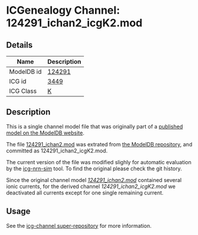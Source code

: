 # ICGenealogy Channel: 124291\_ichan2\_icgK2.mod

## Details

Name | Description
---- | -----------
ModelDB id | [124291](http://senselab.med.yale.edu/ModelDB/ShowModel.cshtml?model=124291)
ICG id | [3449](http://icg.neurotheory.ox.ac.uk/channels/1/3449)
ICG Class | [K](http://icg.neurotheory.ox.ac.uk/channels/1)

## Description

This is a single channel model file that was originally part of a [published model on the ModelDB website](http://senselab.med.yale.edu/ModelDB/ShowModel.cshtml?model=124291).


The file [124291\_ichan2.mod](124291_ichan2_icgK2.mod) was extrated from [the ModelDB repository](http://senselab.med.yale.edu/ModelDB/ShowModel.cshtml?model=124291), and committed as 124291\_ichan2\_icgK2.mod.

The current version of the file was modified slighly for automatic evaluation by the [icg-nrn-sim](https://github.com/icgenealogy/icg-nrn-sim) tool. To find the original please check the git history.

Since the original channel model *[124291\_ichan2.mod](http://senselab.med.yale.edu/ModelDB/ShowModel.cshtml?model=124291)* contained several ionic currents, for the derived channel *124291\_ichan2\_icgK2.mod* we deactivated all currents except for one single remaining current.


## Usage

See the [icg-channel super-repository](https://github.com/icgenealogy/icg-channels) for more information.